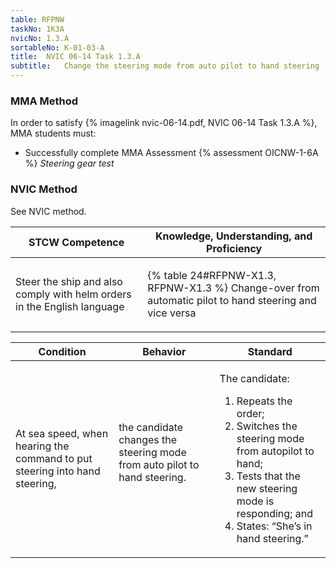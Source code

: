 ```yaml
---
table: RFPNW
taskNo: 1K3A
nvicNo: 1.3.A 
sortableNo: K-01-03-A
title:  NVIC 06-14 Task 1.3.A
subtitle:   Change the steering mode from auto pilot to hand steering
---
```



### MMA Method

In order to satisfy  {% imagelink nvic-06-14.pdf, NVIC 06-14 Task 1.3.A %}, MMA students must:

* Successfully complete MMA Assessment {% assessment OICNW-1-6A %} *Steering gear test*


### NVIC Method

<a onclick="togglevisibility('nvic_methods')" >See NVIC method.</a>

<div id='nvic_methods' class='hide'>

<table>
<thead>
<tr>
<th class='forty'> STCW Competence </th>
<th class='sixty'> Knowledge, Understanding, and Proficiency </th>
</tr>
</thead>




<tbody>
<tr><td markdown='1'>

Steer the ship and also comply with helm orders in the English language

</td><td markdown='1'>

{% table 24#RFPNW-X1.3, RFPNW-X1.3 %} Change-over from automatic pilot to hand steering and vice versa

</td></tr>


</tbody>
</table>


<table>
<thead>
<tr><th class='twenty'>  Condition </th><th class='twenty'> Behavior </th><th  class='sixty'>Standard </th></tr>
</thead>
<tbody >



<tr><td markdown='1'>

At sea speed, when hearing the command to put steering into hand steering,

</td><td markdown='1'>

the candidate changes the steering mode from auto pilot to hand steering.

<br>

<div class="tooltip" markdown='1'>



</div>


</td><td markdown='1'>

The candidate:

1. Repeats the order;
2. Switches the steering mode from autopilot to hand;
3. Tests that the new steering mode is responding; and
4. States: “She’s in hand steering.”

</td></tr>
</tbody>
</table>
</div>
